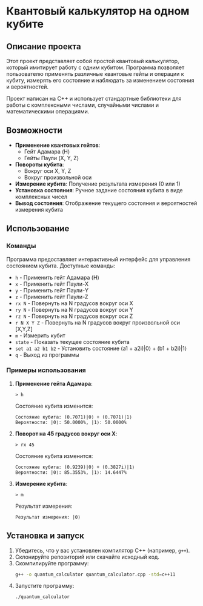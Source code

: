 # Квантовый калькулятор на одном кубите

## Описание проекта

Этот проект представляет собой простой квантовый калькулятор, который имитирует работу с одним кубитом. Программа позволяет пользователю применять различные квантовые гейты и операции к кубиту, измерять его состояние и наблюдать за изменением состояния и вероятностей.

Проект написан на C++ и использует стандартные библиотеки для работы с комплексными числами, случайными числами и математическими операциями.

## Возможности

- **Применение квантовых гейтов**: 
  - Гейт Адамара (H)
  - Гейты Паули (X, Y, Z)
- **Повороты кубита**:
  - Вокруг оси X, Y, Z
  - Вокруг произвольной оси
- **Измерение кубита**: Получение результата измерения (0 или 1)
- **Установка состояния**: Ручное задание состояния кубита в виде комплексных чисел
- **Вывод состояния**: Отображение текущего состояния и вероятностей измерения кубита

## Использование

### Команды

Программа предоставляет интерактивный интерфейс для управления состоянием кубита. Доступные команды:

- `h` - Применить гейт Адамара (H)
- `x` - Применить гейт Паули-X
- `y` - Применить гейт Паули-Y
- `z` - Применить гейт Паули-Z
- `rx N` - Повернуть на N градусов вокруг оси X
- `ry N` - Повернуть на N градусов вокруг оси Y
- `rz N` - Повернуть на N градусов вокруг оси Z
- `r N X Y Z` - Повернуть на N градусов вокруг произвольной оси [X,Y,Z]
- `m` - Измерить кубит
- `state` - Показать текущее состояние кубита
- `set a1 a2 b1 b2` - Установить состояние (a1 + a2i)|0⟩ + (b1 + b2i)|1⟩
- `q` - Выход из программы

### Примеры использования

1. **Применение гейта Адамара**:
   ```
   > h
   ```
   Состояние кубита изменится:

   ```
   Состояние кубита: (0.7071)|0⟩ + (0.7071)|1⟩
   Вероятности: |0⟩: 50.0000%, |1⟩: 50.0000%
   ```

2. **Поворот на 45 градусов вокруг оси X**:
   ```
   > rx 45
   ```
   Состояние кубита изменится:

   ```
   Состояние кубита: (0.9239)|0⟩ + (0.3827i)|1⟩
   Вероятности: |0⟩: 85.3553%, |1⟩: 14.6447%
   ```

3. **Измерение кубита**:
   ```
   > m
   ```
   Результат измерения:

   ```
   Результат измерения: |0⟩
   ```

## Установка и запуск

1. Убедитесь, что у вас установлен компилятор C++ (например, `g++`).
2. Склонируйте репозиторий или скачайте исходный код.
3. Скомпилируйте программу:
   ```bash
   g++ -o quantum_calculator quantum_calculator.cpp -std=c++11
   ```
4. Запустите программу:
   ```bash
   ./quantum_calculator
   ```

